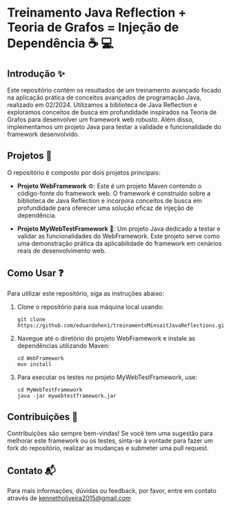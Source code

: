 # Treinamento Java Reflection + Teoria de Grafos = Injeção de Dependência :coffee: :computer:

## Introdução :sparkles:
Este repositório contém os resultados de um treinamento avançado focado na aplicação prática de conceitos avançados de programação Java, realizado em 02/2024. Utilizamos a biblioteca de Java Reflection e exploramos conceitos de busca em profundidade inspirados na Teoria de Grafos para desenvolver um framework web robusto. Além disso, implementamos um projeto Java para testar a validade e funcionalidade do framework desenvolvido.

## Projetos :file_folder:
O repositório é composto por dois projetos principais:

- **Projeto WebFramework** :gear:: Este é um projeto Maven contendo o código-fonte do framework web. O framework é construído sobre a biblioteca de Java Reflection e incorpora conceitos de busca em profundidade para oferecer uma solução eficaz de injeção de dependência.

- **Projeto MyWebTestFramework** :test_tube:: Um projeto Java dedicado a testar e validar as funcionalidades do WebFramework. Este projeto serve como uma demonstração prática da aplicabilidade do framework em cenários reais de desenvolvimento web.

## Como Usar :question:
Para utilizar este repositório, siga as instruções abaixo:

1. Clone o repositório para sua máquina local usando:
   ```
   git clone https://github.com/eduardohen1/treinamentoMinsaitJavaReflections.git
   ```
2. Navegue até o diretório do projeto WebFramework e instale as dependências utilizando Maven:
   ```
   cd WebFramework
   mvn install
   ```
3. Para executar os testes no projeto MyWebTestFramework, use:
   ```
   cd MyWebTestFramework
   java -jar mywebtestframework.jar
   ```

## Contribuições :handshake:
Contribuições são sempre bem-vindas! Se você tem uma sugestão para melhorar este framework ou os testes, sinta-se à vontade para fazer um fork do repositório, realizar as mudanças e submeter uma pull request.

## Contato :mailbox_with_mail:
Para mais informações, dúvidas ou feedback, por favor, entre em contato através de kennetholiveira2015@gmail.com

